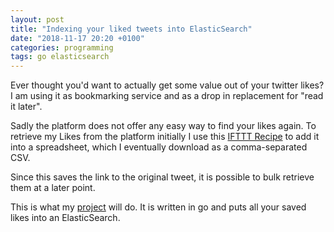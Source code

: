 ```yaml
---
layout: post
title: "Indexing your liked tweets into ElasticSearch"
date: "2018-11-17 20:20 +0100"
categories: programming
tags: go elasticsearch
---
```


Ever thought you'd want to actually get some value out of your twitter likes? 
I am using it as bookmarking service and as a drop in replacement for "read it later". 

Sadly the platform does not offer any easy way to find your likes again. 
To retrieve my Likes from the platform initially I use this [IFTTT Recipe](https://ifttt.com/applets/rEwKaV8X-archive-tweets-you-like-to-a-google-spreadsheet) 
to add it into a spreadsheet, which I eventually download as a comma-separated CSV. 

Since this saves the link to the original tweet, it is possible to bulk retrieve them 
at a later point.

This is what my [project](https://github.com/droptableuser/go-twitter-to-es) will do. 
It is written in go and puts all your saved likes into an ElasticSearch. 